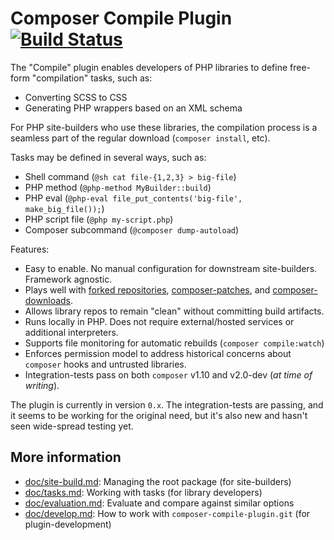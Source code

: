# Composer Compile Plugin [![Build Status](https://travis-ci.com/civicrm/composer-compile-plugin.svg?branch=master)](https://travis-ci.com/civicrm/composer-compile-plugin)

The "Compile" plugin enables developers of PHP libraries to define free-form "compilation" tasks, such as:

* Converting SCSS to CSS
* Generating PHP wrappers based on an XML schema

For PHP site-builders who use these libraries, the compilation process is a seamless part of the regular download (`composer install`, etc). 

Tasks may be defined in several ways, such as:

* Shell command (`@sh cat file-{1,2,3} > big-file`)
* PHP method (`@php-method MyBuilder::build`)
* PHP eval (`@php-eval file_put_contents('big-file', make_big_file());`)
* PHP script file (`@php my-script.php`)
* Composer subcommand (`@composer dump-autoload`)

Features:

* Easy to enable. No manual configuration for downstream site-builders. Framework agnostic.
* Plays well with [forked repositories](https://matthewsetter.com/series/tooling/composer/forked-repositories/), [composer-patches](https://github.com/cweagans/composer-patches), and [composer-downloads](https://github.com/civicrm/composer-downloads-plugin).
* Allows library repos to remain "clean" without committing build artifacts.
* Runs locally in PHP. Does not require external/hosted services or additional interpreters.
* Supports file monitoring for automatic rebuilds (`composer compile:watch`)
* Enforces permission model to address historical concerns about `composer` hooks and untrusted libraries.
* Integration-tests pass on both `composer` v1.10 and v2.0-dev (*at time of writing*).

The plugin is currently in version `0.x`. The integration-tests are passing, and it seems to be working for the original need, but it's also new and hasn't seen wide-spread testing yet.

## More information

* [doc/site-build.md](doc/site-build.md): Managing the root package (for site-builders)
* [doc/tasks.md](doc/tasks.md): Working with tasks (for library developers)
* [doc/evaluation.md](doc/evaluation.md): Evaluate and compare against similar options
* [doc/develop.md](doc/develop.md): How to work with `composer-compile-plugin.git` (for plugin-development)
